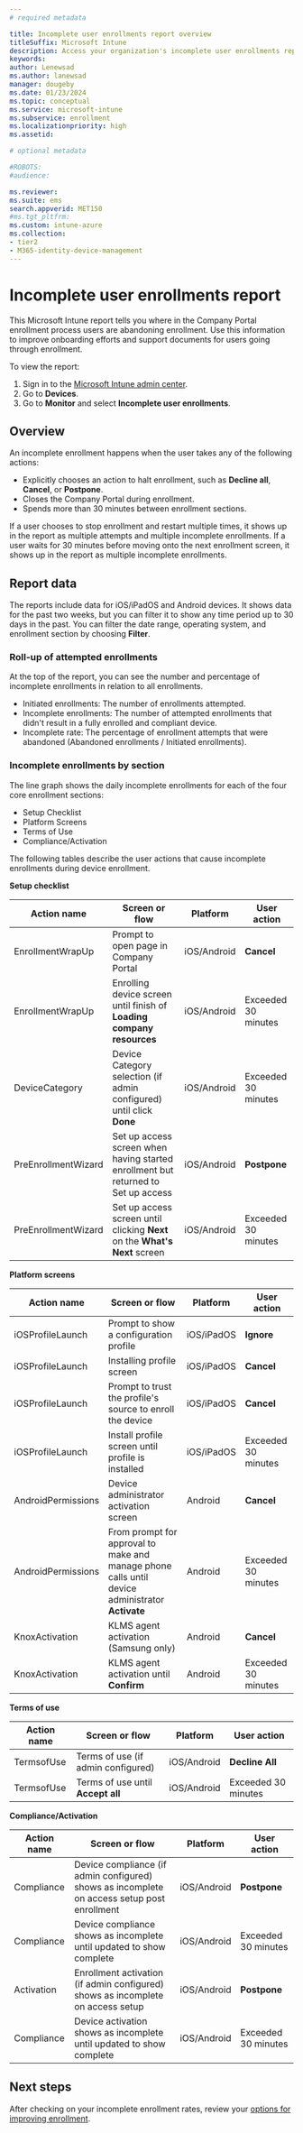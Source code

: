 ```yaml
---
# required metadata

title: Incomplete user enrollments report overview  
titleSuffix: Microsoft Intune
description: Access your organization's incomplete user enrollments report generated by Microsoft Intune.   
keywords:
author: Lenewsad
ms.author: lanewsad
manager: dougeby
ms.date: 01/23/2024
ms.topic: conceptual
ms.service: microsoft-intune
ms.subservice: enrollment
ms.localizationpriority: high
ms.assetid: 

# optional metadata

#ROBOTS:
#audience:

ms.reviewer: 
ms.suite: ems
search.appverid: MET150
#ms.tgt_pltfrm:
ms.custom: intune-azure 
ms.collection:
- tier2
- M365-identity-device-management
---
```


# Incomplete user enrollments report

This Microsoft Intune report tells you where in the Company Portal enrollment process users are abandoning enrollment. Use this information to improve onboarding efforts and support documents for users going through enrollment.  

To view the report:  
1. Sign in to the [Microsoft Intune admin center](https://go.microsoft.com/fwlink/?linkid=2109431). 
2. Go to **Devices**.  
3. Go to **Monitor** and select **Incomplete user enrollments**.  

## Overview  

An incomplete enrollment happens when the user takes any of the following actions:    

- Explicitly chooses an action to halt enrollment, such as **Decline all**, **Cancel**, or **Postpone**.  
- Closes the Company Portal during enrollment.  
- Spends more than 30 minutes between enrollment sections.  

If a user chooses to stop enrollment and restart multiple times, it shows up in the report as multiple attempts and multiple incomplete enrollments. If a user waits for 30 minutes before moving onto the next enrollment screen, it shows up in the report as multiple incomplete enrollments.  

## Report data      

The reports include data for iOS/iPadOS and Android devices. It shows data for the past two weeks, but you can filter it to show any time period up to 30 days in the past. You can filter the date range, operating system, and enrollment section by choosing **Filter**.  

### Roll-up of attempted enrollments   

At the top of the report, you can see the number and percentage of incomplete enrollments in relation to all enrollments.  

- Initiated enrollments: The number of enrollments attempted.
- Incomplete enrollments: The number of attempted enrollments that didn't result in a fully enrolled and compliant device.
- Incomplete rate: The percentage of enrollment attempts that were abandoned (Abandoned enrollments / Initiated enrollments).  

### Incomplete enrollments by section   

The line graph shows the daily incomplete enrollments for each of the four core enrollment sections:

- Setup Checklist  
- Platform Screens  
- Terms of Use  
- Compliance/Activation  

The following tables describe the user actions that cause incomplete enrollments during device enrollment.  

**Setup checklist** 

| Action name | Screen or flow | Platform | User action |
| ---- |---- |---- |---- |
| EnrollmentWrapUp | Prompt to open page in Company Portal | iOS/Android | **Cancel** |
| EnrollmentWrapUp | Enrolling device screen until finish of **Loading company resources** | iOS/Android | Exceeded 30 minutes |
| DeviceCategory | Device Category selection (if admin configured) until click **Done** | iOS/Android | Exceeded 30 minutes |
| PreEnrollmentWizard | Set up access screen when having started enrollment but returned to Set up access | iOS/Android| **Postpone** |
| PreEnrollmentWizard | Set up access screen until clicking **Next** on the **What's Next** screen | iOS/Android | Exceeded 30 minutes |

**Platform screens** 

| Action name | Screen or flow | Platform | User action |
| ---- |---- |---- |---- |
| iOSProfileLaunch | Prompt to show a configuration profile | iOS/iPadOS | **Ignore** |
| iOSProfileLaunch | Installing profile screen | iOS/iPadOS | **Cancel** |
| iOSProfileLaunch | Prompt to trust the profile's source to enroll the device | iOS/iPadOS | **Cancel** |
| iOSProfileLaunch | Install profile screen until profile is installed | iOS/iPadOS | Exceeded 30 minutes |
| AndroidPermissions | Device administrator activation screen | Android | **Cancel** |
| AndroidPermissions | From prompt for approval to make and manage phone calls until device administrator **Activate** | Android | Exceeded 30 minutes|
| KnoxActivation | KLMS agent activation (Samsung only) | Android| **Cancel** |
| KnoxActivation | KLMS agent activation until **Confirm** | Android | Exceeded 30 minutes|

**Terms of use**  

| Action name | Screen or flow | Platform | User action |
| ---- |---- |---- |---- |
| TermsofUse | Terms of use (if admin configured) | iOS/Android | **Decline All** |
| TermsofUse | Terms of use until **Accept all** | iOS/Android | Exceeded 30 minutes |

**Compliance/Activation**

| Action name | Screen or flow | Platform | User action |
| ---- |---- |---- |---- |
| Compliance | Device compliance (if admin configured) shows as incomplete on access setup post enrollment| iOS/Android | **Postpone** |
| Compliance | Device compliance shows as incomplete until updated to show complete | iOS/Android | Exceeded 30 minutes |
| Activation | Enrollment activation (if admin configured) shows as incomplete on access setup | iOS/Android | **Postpone** |
| Compliance | Device activation shows as incomplete until updated to show complete | iOS/Android | Exceeded 30 minutes |

## Next steps

After checking on your incomplete enrollment rates, review your [options for improving enrollment](../fundamentals/deployment-guide-enrollment.md).  
